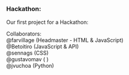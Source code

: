 ##
### Hackathon:

Our first project for a Hackathon:

  Collaborators: <br/>
  @farvillage (Headmaster - HTML & JavaScript) <br/>
  @Betoitiro (JavaScript & API) <br/>
  @sennags (CSS) <br/>
  @gustavomav ( ) <br/>
  @jvuchoa (Python)<br/>
##
